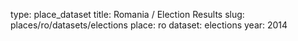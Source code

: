 type: place_dataset
title: Romania / Election Results
slug: places/ro/datasets/elections
place: ro
dataset: elections
year: 2014
